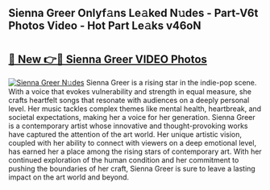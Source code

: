 ## Sienna Greer Onlyf𝚊ns Le𝚊ked N𝚞des - Part-V6t Photos Video - Hot Part Le𝚊ks v46oN

# <h2><a href="http://ab87117.deff.icu/?id=Sienna+Greer">🔗 New 👉🔴 Sienna Greer VIDEO Photos</a></h2>

[![Sienna Greer N𝚞des](https://i.imgur.com/rIISA9y.gif)](http://ab87117.deff.icu/?id=Sienna+Greer)
Sienna Greer is a rising star in the indie-pop scene. With a voice that evokes vulnerability and strength in equal measure, she crafts heartfelt songs that resonate with audiences on a deeply personal level. Her music tackles complex themes like mental health, heartbreak, and societal expectations, making her a voice for her generation. Sienna Greer is a contemporary artist whose innovative and thought-provoking works have captured the attention of the art world. Her unique artistic vision, coupled with her ability to connect with viewers on a deep emotional level, has earned her a place among the rising stars of contemporary art. With her continued exploration of the human condition and her commitment to pushing the boundaries of her craft, Sienna Greer is sure to leave a lasting impact on the art world and beyond.
